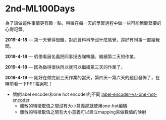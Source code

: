 # 2nd-ML100Days

為了讓做這件事情更有趣一點，稍微在每一天的學習過程中做一些可能無關緊要的心得記錄。

**2019-4-18** — 第一天覺得很難，對於資料科學沒什麼感覺，還好有同事一直給我問。

**2019-4-18** — 假借看展名義把同事拐去咖啡廳，繼續第二天的作業。

**2019-4-18** — 因為做得很快所以就可以繼續第三天的作業了。

**2019-4-19** — 剛好在做完前三天作業的當天，第四天～第六天的題目發佈了，在睡前看一下PPT檔案吧！

* 關於label encoder和one hot encoder的不同 [label-encoder-vs-one-hot-encoder](https://medium.com/@contactsunny/label-encoder-vs-one-hot-encoder-in-machine-learning-3fc273365621)
  * 離散的特徵取值之間沒有大小意義那就使用one-hot編碼
  * 離散的特徵取值之間有大小意義可以建立mapping來做數值的映射

